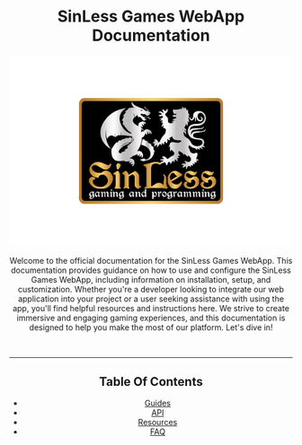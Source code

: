 <div align="center">
    <h1>SinLess Games WebApp Documentation</h1>
    <a>
        <img src="Docs/images/logos/sinless-games/3.png" alt="SinLess Games LLC Logo">
    </a>
    <br/>
    <p>
        Welcome to the official documentation for the SinLess Games WebApp. This documentation provides guidance on how to use and configure the SinLess Games WebApp, including information on installation, setup, and customization. Whether you're a developer looking to integrate our web application into your project or a user seeking assistance with using the app, you'll find helpful resources and instructions here. We strive to create immersive and engaging gaming experiences, and this documentation is designed to help you make the most of our platform. Let's dive in!
    </p>
</div>
<br/>

---

<div align="center">
    <h2>Table Of Contents</h2>
    <ul>
        <li>
            <a href="Guides/README.md">
                Guides
            </a>
        </li>
        <li>
            <a href="API/README.md">
                API
            </a>
        </li>
        <li>
            <a href="Resources/README.md">
                Resources
            </a>
        </li>
        <li>
            <a href="FAQ/README.md">
                FAQ
            </a>
        </li>
    </ul>
</div>
    